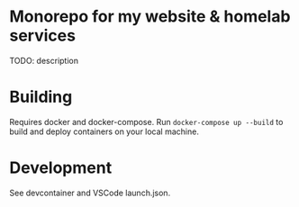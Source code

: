 # Monorepo for my website & homelab services

TODO: description

# Building
Requires docker and docker-compose.
Run `docker-compose up --build` to build and deploy containers on your local machine.

# Development
See devcontainer and VSCode launch.json.
